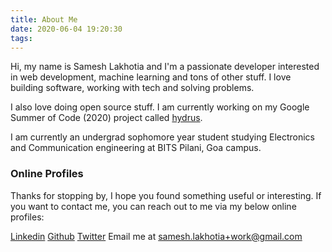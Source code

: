 ```yaml
---
title: About Me
date: 2020-06-04 19:20:30
tags:
---
```

Hi, my name is Samesh Lakhotia and I'm a passionate developer interested in web development, machine learning and tons of other stuff. I love building software, working with tech and solving problems.

I also love doing open source stuff. I am currently working on my Google Summer of Code (2020) project called [hydrus](https://github.com/HTTP-APIs/hydrus).

I am currently an undergrad sophomore year student studying Electronics and Communication engineering at BITS Pilani, Goa campus.

### Online Profiles
Thanks for stopping by, I hope you found something useful or interesting.
If you want to contact me, you can reach out to me via my below online profiles:

[Linkedin](https://www.linkedin.com/in/samesh-lakhotia/)
[Github](https://github.com/sameshl)
[Twitter](https://twitter.com/samesh_l)
Email me at samesh.lakhotia+work@gmail.com
